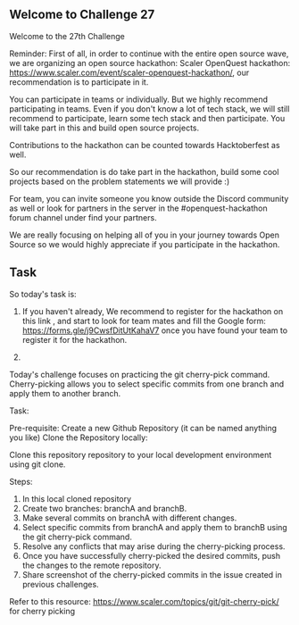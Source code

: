 ## Welcome to Challenge 27

Welcome to the 27th Challenge 


Reminder: 
First of all, in order to continue with the entire open source wave, we are organizing an open source hackathon: Scaler OpenQuest hackathon: https://www.scaler.com/event/scaler-openquest-hackathon/, our recommendation is to participate in it.

You can participate in teams or individually. But we highly recommend participating in teams. Even if you don't know a lot of tech stack, we will still recommend to participate, learn some tech stack and then participate. You will take part in this and build open source projects. 

Contributions to the hackathon can be counted towards Hacktoberfest as well. 

So our recommendation is do take part in the hackathon, build some cool projects based on the problem statements we will provide :)

For team, you can invite someone you know outside the Discord community as well or look for partners in the server in the #openquest-hackathon forum channel under find your partners. 

We are really focusing on helping all of you in your journey towards Open Source so we would highly appreciate if you participate in the hackathon.


## Task
So today's task is: 
1.  If you haven't already, We recommend to register for the hackathon on this link , and start to look for team mates and fill the Google form:  https://forms.gle/j9CwsfDitUtKahaV7 once you have found your team to register it for the hackathon. 

2. 
Today's challenge focuses on practicing the git cherry-pick command. Cherry-picking allows you to select specific commits from one branch and apply them to another branch.

Task:

Pre-requisite: 
Create a new Github Repository (it can be named anything you like) 
Clone the Repository locally:

Clone this repository repository to your local development environment using git clone.


Steps: 
1. In this local cloned repository
2. Create two branches: branchA and branchB.
3. Make several commits on branchA with different changes.
4. Select specific commits from branchA and apply them to branchB using the git cherry-pick command.
5. Resolve any conflicts that may arise during the cherry-picking process.
6. Once you have successfully cherry-picked the desired commits, push the changes to the remote repository.
7. Share screenshot of the cherry-picked commits in the issue created in previous challenges. 


Refer to this resource: https://www.scaler.com/topics/git/git-cherry-pick/ for cherry picking
